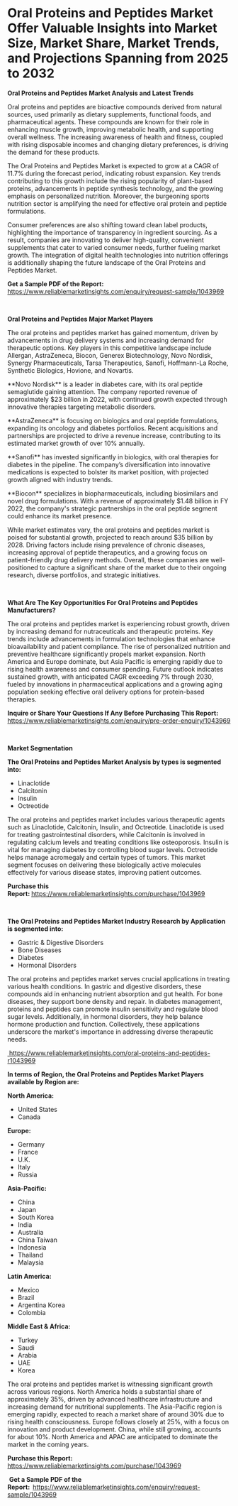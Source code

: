 <p><h1>Oral Proteins and Peptides Market Offer Valuable Insights into Market Size, Market Share, Market Trends, and Projections Spanning from 2025 to 2032</h1></p><p><strong>Oral Proteins and Peptides Market Analysis and Latest Trends</strong></p>
<p><p>Oral proteins and peptides are bioactive compounds derived from natural sources, used primarily as dietary supplements, functional foods, and pharmaceutical agents. These compounds are known for their role in enhancing muscle growth, improving metabolic health, and supporting overall wellness. The increasing awareness of health and fitness, coupled with rising disposable incomes and changing dietary preferences, is driving the demand for these products.</p><p>The Oral Proteins and Peptides Market is expected to grow at a CAGR of 11.7% during the forecast period, indicating robust expansion. Key trends contributing to this growth include the rising popularity of plant-based proteins, advancements in peptide synthesis technology, and the growing emphasis on personalized nutrition. Moreover, the burgeoning sports nutrition sector is amplifying the need for effective oral protein and peptide formulations. </p><p>Consumer preferences are also shifting toward clean label products, highlighting the importance of transparency in ingredient sourcing. As a result, companies are innovating to deliver high-quality, convenient supplements that cater to varied consumer needs, further fueling market growth. The integration of digital health technologies into nutrition offerings is additionally shaping the future landscape of the Oral Proteins and Peptides Market.</p></p>
<p><strong>Get a Sample PDF of the Report:&nbsp;</strong> <a href="https://www.reliablemarketinsights.com/enquiry/request-sample/1043969?utm_campaign=3133&utm_medium=2&utm_source=Github&utm_content=ia&utm_term=19042025&utm_id=oral-proteins-and-peptides">https://www.reliablemarketinsights.com/enquiry/request-sample/1043969</a></p>
<p>&nbsp;</p>
<p><strong>Oral Proteins and Peptides Major Market Players</strong></p>
<p><p>The oral proteins and peptides market has gained momentum, driven by advancements in drug delivery systems and increasing demand for therapeutic options. Key players in this competitive landscape include Allergan, AstraZeneca, Biocon, Generex Biotechnology, Novo Nordisk, Synergy Pharmaceuticals, Tarsa Therapeutics, Sanofi, Hoffmann-La Roche, Synthetic Biologics, Hovione, and Novartis.</p><p>**Novo Nordisk** is a leader in diabetes care, with its oral peptide semaglutide gaining attention. The company reported revenue of approximately $23 billion in 2022, with continued growth expected through innovative therapies targeting metabolic disorders.</p><p>**AstraZeneca** is focusing on biologics and oral peptide formulations, expanding its oncology and diabetes portfolios. Recent acquisitions and partnerships are projected to drive a revenue increase, contributing to its estimated market growth of over 10% annually.</p><p>**Sanofi** has invested significantly in biologics, with oral therapies for diabetes in the pipeline. The company’s diversification into innovative medications is expected to bolster its market position, with projected growth aligned with industry trends.</p><p>**Biocon** specializes in biopharmaceuticals, including biosimilars and novel drug formulations. With a revenue of approximately $1.48 billion in FY 2022, the company's strategic partnerships in the oral peptide segment could enhance its market presence.</p><p>While market estimates vary, the oral proteins and peptides market is poised for substantial growth, projected to reach around $35 billion by 2028. Driving factors include rising prevalence of chronic diseases, increasing approval of peptide therapeutics, and a growing focus on patient-friendly drug delivery methods. Overall, these companies are well-positioned to capture a significant share of the market due to their ongoing research, diverse portfolios, and strategic initiatives.</p></p>
<p>&nbsp;</p>
<p><strong>What Are The Key Opportunities For Oral Proteins and Peptides Manufacturers?</strong></p>
<p><p>The oral proteins and peptides market is experiencing robust growth, driven by increasing demand for nutraceuticals and therapeutic proteins. Key trends include advancements in formulation technologies that enhance bioavailability and patient compliance. The rise of personalized nutrition and preventive healthcare significantly propels market expansion. North America and Europe dominate, but Asia Pacific is emerging rapidly due to rising health awareness and consumer spending. Future outlook indicates sustained growth, with anticipated CAGR exceeding 7% through 2030, fueled by innovations in pharmaceutical applications and a growing aging population seeking effective oral delivery options for protein-based therapies.</p></p>
<p><strong>Inquire or Share Your Questions If Any Before Purchasing This Report:</strong> <a href="https://www.reliablemarketinsights.com/enquiry/pre-order-enquiry/1043969?utm_campaign=3133&utm_medium=2&utm_source=Github&utm_content=ia&utm_term=19042025&utm_id=oral-proteins-and-peptides">https://www.reliablemarketinsights.com/enquiry/pre-order-enquiry/1043969</a></p>
<p>&nbsp;</p>
<p><strong>Market Segmentation</strong></p>
<p><strong>The Oral Proteins and Peptides Market Analysis by types is segmented into:</strong></p>
<p><ul><li>Linaclotide</li><li>Calcitonin</li><li>Insulin</li><li>Octreotide</li></ul></p>
<p><p>The oral proteins and peptides market includes various therapeutic agents such as Linaclotide, Calcitonin, Insulin, and Octreotide. Linaclotide is used for treating gastrointestinal disorders, while Calcitonin is involved in regulating calcium levels and treating conditions like osteoporosis. Insulin is vital for managing diabetes by controlling blood sugar levels. Octreotide helps manage acromegaly and certain types of tumors. This market segment focuses on delivering these biologically active molecules effectively for various disease states, improving patient outcomes.</p></p>
<p><strong>Purchase this Report:&nbsp;</strong><a href="https://www.reliablemarketinsights.com/purchase/1043969?utm_campaign=3133&utm_medium=2&utm_source=Github&utm_content=ia&utm_term=19042025&utm_id=oral-proteins-and-peptides">https://www.reliablemarketinsights.com/purchase/1043969</a></p>
<p>&nbsp;</p>
<p><strong>The Oral Proteins and Peptides Market Industry Research by Application is segmented into:</strong></p>
<p><ul><li>Gastric & Digestive Disorders</li><li>Bone Diseases</li><li>Diabetes</li><li>Hormonal Disorders</li></ul></p>
<p><p>The oral proteins and peptides market serves crucial applications in treating various health conditions. In gastric and digestive disorders, these compounds aid in enhancing nutrient absorption and gut health. For bone diseases, they support bone density and repair. In diabetes management, proteins and peptides can promote insulin sensitivity and regulate blood sugar levels. Additionally, in hormonal disorders, they help balance hormone production and function. Collectively, these applications underscore the market's importance in addressing diverse therapeutic needs.</p></p>
<p><a href="https://www.reliablemarketinsights.com/oral-proteins-and-peptides-r1043969?utm_campaign=3133&utm_medium=2&utm_source=Github&utm_content=ia&utm_term=19042025&utm_id=oral-proteins-and-peptides">&nbsp;https://www.reliablemarketinsights.com/oral-proteins-and-peptides-r1043969</a></p>
<p><strong>In terms of Region, the Oral Proteins and Peptides Market Players available by Region are:</strong></p>
<p>
    <p> <strong> North America: </strong>
        <ul>
            <li>United States</li>
            <li>Canada</li>
        </ul>
        </p> 
    <p> <strong> Europe: </strong>
        <ul>
            <li>Germany</li>
            <li>France</li>
            <li>U.K.</li>
            <li>Italy</li>
            <li>Russia</li>
        </ul>
        </p> 
    <p> <strong> Asia-Pacific: </strong>
        <ul>
            <li>China</li>
            <li>Japan</li>
            <li>South Korea</li>
            <li>India</li>
            <li>Australia</li>
            <li>China Taiwan</li>
            <li>Indonesia</li>
            <li>Thailand</li>
            <li>Malaysia</li>
        </ul>
        </p> 
    <p> <strong> Latin America: </strong>
        <ul>
            <li>Mexico</li>
            <li>Brazil</li>
            <li>Argentina Korea</li>
            <li>Colombia</li>
        </ul>
        </p> 
    <p> <strong> Middle East & Africa: </strong>
        <ul>
            <li>Turkey</li>
            <li>Saudi</li>
            <li>Arabia</li>
            <li>UAE</li>
            <li>Korea</li>
        </ul>
    </p>
    </p>
<p><p>The oral proteins and peptides market is witnessing significant growth across various regions. North America holds a substantial share of approximately 35%, driven by advanced healthcare infrastructure and increasing demand for nutritional supplements. The Asia-Pacific region is emerging rapidly, expected to reach a market share of around 30% due to rising health consciousness. Europe follows closely at 25%, with a focus on innovation and product development. China, while still growing, accounts for about 10%. North America and APAC are anticipated to dominate the market in the coming years.</p></p>
<p><strong>Purchase this Report: </strong><a href="https://www.reliablemarketinsights.com/purchase/1043969?utm_campaign=3133&utm_medium=2&utm_source=Github&utm_content=ia&utm_term=19042025&utm_id=oral-proteins-and-peptides">https://www.reliablemarketinsights.com/purchase/1043969</a></p>
<p>&nbsp;<strong>Get a Sample PDF of the Report:&nbsp;&nbsp;</strong><a href="https://www.reliablemarketinsights.com/enquiry/request-sample/1043969?utm_campaign=3133&utm_medium=2&utm_source=Github&utm_content=ia&utm_term=19042025&utm_id=oral-proteins-and-peptides">https://www.reliablemarketinsights.com/enquiry/request-sample/1043969</a></p>
<p><strong></strong></p>
<p><p></p><p></p><p></p></p>